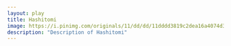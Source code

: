 ```yaml
---
layout: play
title: Hashitomi
image: https://i.pinimg.com/originals/11/dd/dd/11dddd3819c2dea16a4074d375a1c58b.jpg
description: "Description of Hashitomi"
---
```

